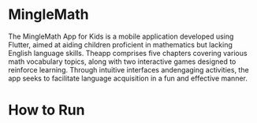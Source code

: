 # MingleMath
The MingleMath App for Kids is a mobile application developed using Flutter, aimed at aiding children proficient in mathematics but lacking English language skills. Theapp comprises five chapters covering various 
math vocabulary topics, along with two interactive games designed to reinforce learning. Through intuitive interfaces andengaging activities, the app seeks to facilitate language acquisition in a fun and
effective manner.
# How to Run
